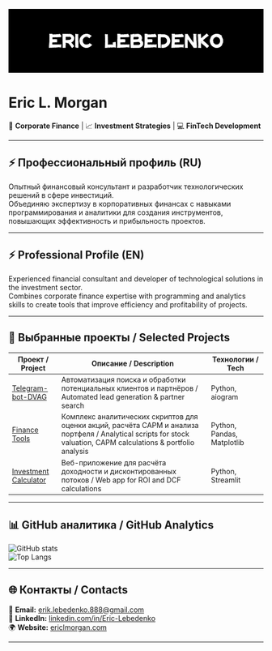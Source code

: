 ![banner](https://github.com/Eric-Lebedenko/Eric-Lebedenko/blob/main/assets/GIT%20BANNER.jpg)

# Eric L. Morgan  

💼 **Corporate Finance** | 📈 **Investment Strategies** | 💻 **FinTech Development**  

---

## ⚡ Профессиональный профиль (RU)  
Опытный финансовый консультант и разработчик технологических решений в сфере инвестиций.  
Объединяю экспертизу в корпоративных финансах с навыками программирования и аналитики для создания инструментов, повышающих эффективность и прибыльность проектов.  

---

## ⚡ Professional Profile (EN)  
Experienced financial consultant and developer of technological solutions in the investment sector.  
Combines corporate finance expertise with programming and analytics skills to create tools that improve efficiency and profitability of projects.  

---

## 📂 Выбранные проекты / Selected Projects  
| Проект / Project | Описание / Description | Технологии / Tech |
|------------------|------------------------|-------------------|
| [Telegram-bot-DVAG](https://github.com/Eric-Lebedenko/Telegram-bot-DVAG) | Автоматизация поиска и обработки потенциальных клиентов и партнёров / Automated lead generation & partner search | Python, aiogram |
| [Finance Tools](#) | Комплекс аналитических скриптов для оценки акций, расчёта CAPM и анализа портфеля / Analytical scripts for stock valuation, CAPM calculations & portfolio analysis | Python, Pandas, Matplotlib |
| [Investment Calculator](#) | Веб-приложение для расчёта доходности и дисконтированных потоков / Web app for ROI and DCF calculations | Python, Streamlit |

---

## 📊 GitHub аналитика / GitHub Analytics  
![GitHub stats](https://github-readme-stats.vercel.app/api?username=Eric-Lebedenko&show_icons=true&theme=dark&hide_border=true&count_private=true)  
![Top Langs](https://github-readme-stats.vercel.app/api/top-langs/?username=Eric-Lebedenko&layout=compact&theme=dark&hide_border=true)

---

## 🌐 Контакты / Contacts  
📧 **Email:** [erik.lebedenko.888@gmail.com](mailto:erik.lebedenko.888@gmail.com)  
💼 **LinkedIn:** [linkedin.com/in/Eric-Lebedenko](#)  
🌍 **Website:** [ericlmorgan.com](https://ericlmorgan.com)  

---
